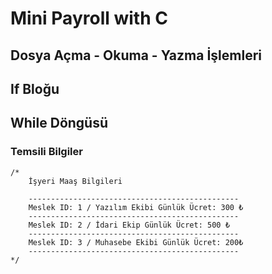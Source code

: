 

# Mini Payroll with C

## Dosya Açma - Okuma - Yazma İşlemleri
## If Bloğu
## While Döngüsü

### Temsili Bilgiler

    /*
        İşyeri Maaş Bilgileri 
        
        -----------------------------------------------
        Meslek ID: 1 / Yazılım Ekibi Günlük Ücret: 300 ₺
        -----------------------------------------------
        Meslek ID: 2 / İdari Ekip Günlük Ücret: 500 ₺
        -----------------------------------------------
        Meslek ID: 3 / Muhasebe Ekibi Günlük Ücret: 200₺
        -----------------------------------------------
    */

